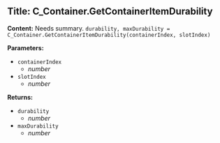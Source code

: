 ## Title: C_Container.GetContainerItemDurability

**Content:**
Needs summary.
`durability, maxDurability = C_Container.GetContainerItemDurability(containerIndex, slotIndex)`

**Parameters:**
- `containerIndex`
  - *number*
- `slotIndex`
  - *number*

**Returns:**
- `durability`
  - *number*
- `maxDurability`
  - *number*